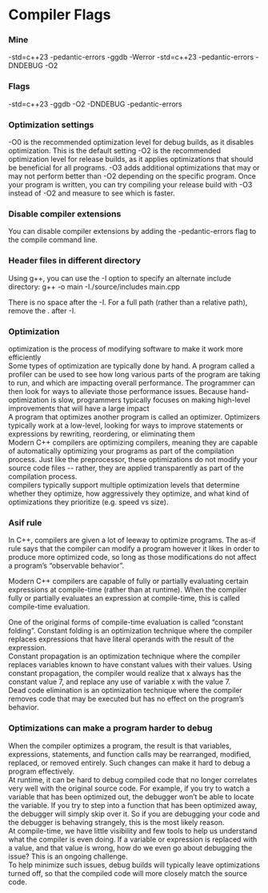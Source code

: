 # Compiler Flags

### Mine

-std=c++23 -pedantic-errors -ggdb -Werror
-std=c++23 -pedantic-errors -DNDEBUG -O2

### Flags

-std=c++23
-ggdb
-O2 -DNDEBUG
-pedantic-errors 

### Optimization settings

-O0 is the recommended optimization level for debug builds, as it disables optimization. This is the default setting
-O2 is the recommended optimization level for release builds, as it applies optimizations that should be beneficial for all programs.
-O3 adds additional optimizations that may or may not perform better than -O2 depending on the specific program. Once your program is written, you can try compiling your release build with -O3 instead of -O2 and measure to see which is faster.

### Disable compiler extensions

You can disable compiler extensions by adding the -pedantic-errors flag to the compile command line.

### Header files in different directory

Using g++, you can use the -I option to specify an alternate include directory:
g++ -o main -I./source/includes main.cpp

There is no space after the -I. For a full path (rather than a relative path), remove the . after -I.

### Optimization

optimization is the process of modifying software to make it work more efficiently  
Some types of optimization are typically done by hand. A program called a profiler can be used to see how long various parts of the program are taking to run, and which are impacting overall performance. The programmer can then look for ways to alleviate those performance issues. Because hand-optimization is slow, programmers typically focuses on making high-level improvements that will have a large impact  
A program that optimizes another program is called an optimizer. Optimizers typically work at a low-level, looking for ways to improve statements or expressions by rewriting, reordering, or eliminating them  
Modern C++ compilers are optimizing compilers, meaning they are capable of automatically optimizing your programs as part of the compilation process. Just like the preprocessor, these optimizations do not modify your source code files -- rather, they are applied transparently as part of the compilation process.  
compilers typically support multiple optimization levels that determine whether they optimize, how aggressively they optimize, and what kind of optimizations they prioritize (e.g. speed vs size).  

### Asif rule

In C++, compilers are given a lot of leeway to optimize programs. The as-if rule says that the compiler can modify a program however it likes in order to produce more optimized code, so long as those modifications do not affect a program’s “observable behavior”.  

Modern C++ compilers are capable of fully or partially evaluating certain expressions at compile-time (rather than at runtime). When the compiler fully or partially evaluates an expression at compile-time, this is called compile-time evaluation.  

One of the original forms of compile-time evaluation is called “constant folding”. Constant folding is an optimization technique where the compiler replaces expressions that have literal operands with the result of the expression.  
Constant propagation is an optimization technique where the compiler replaces variables known to have constant values with their values. Using constant propagation, the compiler would realize that x always has the constant value 7, and replace any use of variable x with the value 7.  
Dead code elimination is an optimization technique where the compiler removes code that may be executed but has no effect on the program’s behavior.  

### Optimizations can make a program harder to debug

When the compiler optimizes a program, the result is that variables, expressions, statements, and function calls may be rearranged, modified, replaced, or removed entirely. Such changes can make it hard to debug a program effectively.  
At runtime, it can be hard to debug compiled code that no longer correlates very well with the original source code. For example, if you try to watch a variable that has been optimized out, the debugger won’t be able to locate the variable. If you try to step into a function that has been optimized away, the debugger will simply skip over it. So if you are debugging your code and the debugger is behaving strangely, this is the most likely reason.  
At compile-time, we have little visibility and few tools to help us understand what the compiler is even doing. If a variable or expression is replaced with a value, and that value is wrong, how do we even go about debugging the issue? This is an ongoing challenge.  
To help minimize such issues, debug builds will typically leave optimizations turned off, so that the compiled code will more closely match the source code.  
